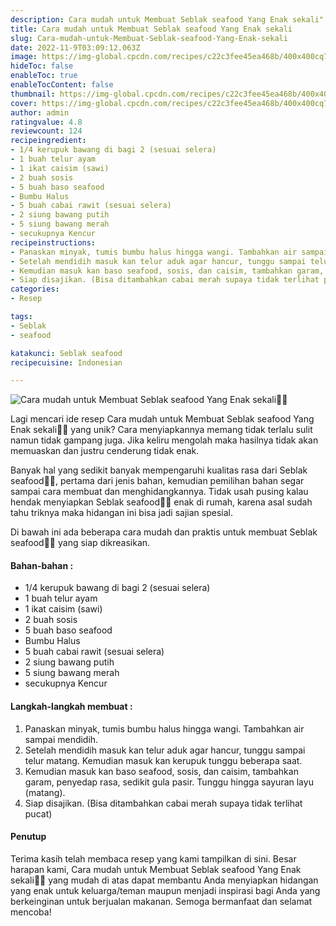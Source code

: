 ```yaml
---
description: Cara mudah untuk Membuat Seblak seafood Yang Enak sekali"
title: Cara mudah untuk Membuat Seblak seafood Yang Enak sekali
slug: Cara-mudah-untuk-Membuat-Seblak-seafood-Yang-Enak-sekali
date: 2022-11-9T03:09:12.063Z
image: https://img-global.cpcdn.com/recipes/c22c3fee45ea468b/400x400cq70/photo.jpg
hideToc: false
enableToc: true
enableTocContent: false
thumbnail: https://img-global.cpcdn.com/recipes/c22c3fee45ea468b/400x400cq70/photo.jpg
cover: https://img-global.cpcdn.com/recipes/c22c3fee45ea468b/400x400cq70/photo.jpg
author: admin
ratingvalue: 4.8
reviewcount: 124
recipeingredient:
- 1/4 kerupuk bawang di bagi 2 (sesuai selera)
- 1 buah telur ayam
- 1 ikat caisim (sawi)
- 2 buah sosis
- 5 buah baso seafood
- Bumbu Halus
- 5 buah cabai rawit (sesuai selera)
- 2 siung bawang putih
- 5 siung bawang merah
- secukupnya Kencur
recipeinstructions:
- Panaskan minyak, tumis bumbu halus hingga wangi. Tambahkan air sampai mendidih.
- Setelah mendidih masuk kan telur aduk agar hancur, tunggu sampai telur matang. Kemudian masuk kan kerupuk tunggu beberapa saat.
- Kemudian masuk kan baso seafood, sosis, dan caisim, tambahkan garam, penyedap rasa, sedikit gula pasir. Tunggu hingga sayuran layu (matang).
- Siap disajikan. (Bisa ditambahkan cabai merah supaya tidak terlihat pucat)
categories:
- Resep

tags:
- Seblak
- seafood

katakunci: Seblak seafood
recipecuisine: Indonesian

---
```


![Cara mudah untuk Membuat Seblak seafood Yang Enak sekali👩‍🍳](https://img-global.cpcdn.com/recipes/c22c3fee45ea468b/400x400cq70/photo.jpg)

Lagi mencari ide resep Cara mudah untuk Membuat Seblak seafood Yang Enak sekali👩‍🍳 yang unik? Cara menyiapkannya memang tidak terlalu sulit namun tidak gampang juga. Jika keliru mengolah maka hasilnya tidak akan memuaskan dan justru cenderung tidak enak.

Banyak hal yang sedikit banyak mempengaruhi kualitas rasa dari Seblak seafood👩‍🍳, pertama dari jenis bahan, kemudian pemilihan bahan segar sampai cara membuat dan menghidangkannya. Tidak usah pusing kalau hendak menyiapkan Seblak seafood👩‍🍳 enak di rumah, karena asal sudah tahu triknya maka hidangan ini bisa jadi sajian spesial.

Di bawah ini ada beberapa cara mudah dan praktis untuk membuat Seblak seafood👩‍🍳 yang siap dikreasikan.

<!--inarticleads1-->

#### Bahan-bahan :

- 1/4 kerupuk bawang di bagi 2 (sesuai selera)
- 1 buah telur ayam
- 1 ikat caisim (sawi)
- 2 buah sosis
- 5 buah baso seafood
- Bumbu Halus
- 5 buah cabai rawit (sesuai selera)
- 2 siung bawang putih
- 5 siung bawang merah
- secukupnya Kencur

<!--inarticleads2-->

#### Langkah-langkah membuat :

1. Panaskan minyak, tumis bumbu halus hingga wangi. Tambahkan air sampai mendidih.
1. Setelah mendidih masuk kan telur aduk agar hancur, tunggu sampai telur matang. Kemudian masuk kan kerupuk tunggu beberapa saat.
1. Kemudian masuk kan baso seafood, sosis, dan caisim, tambahkan garam, penyedap rasa, sedikit gula pasir. Tunggu hingga sayuran layu (matang).
1. Siap disajikan. (Bisa ditambahkan cabai merah supaya tidak terlihat pucat)

#### Penutup

Terima kasih telah membaca resep yang kami tampilkan di sini. Besar harapan kami, Cara mudah untuk Membuat Seblak seafood Yang Enak sekali👩‍🍳 yang mudah di atas dapat membantu Anda menyiapkan hidangan yang enak untuk keluarga/teman maupun menjadi inspirasi bagi Anda yang berkeinginan untuk berjualan makanan. Semoga bermanfaat dan selamat mencoba!